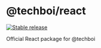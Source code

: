# @techboi/react

[![Stable release](https://img.shields.io/npm/v/@techboi/react.svg)](https://npm.im/@techboi/react)

Official React package for @techboi
